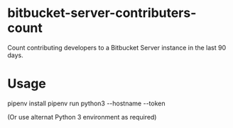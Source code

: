# bitbucket-server-contributers-count
Count contributing developers to a Bitbucket Server instance in the last 90 days.

# Usage
pipenv install
pipenv run python3 --hostname <your-bbserver-hostname> --token <access-token>

(Or use alternat Python 3 environment as required)

